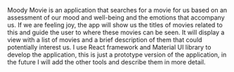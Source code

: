  Moody Movie is an application that searches for a movie for us based on an assessment of our mood and well-being and the emotions that accompany us. 
  If we are feeling joy, the app will show us the titles of movies related to this and guide the user to where these movies can be seen. It will display a view with a list of movies and a brief description of them that could potentially interest us.
I use React framework and Material UI library to develop the application, this is just a prototype version of the application, in the future I will add the other tools and describe them in more detail.
